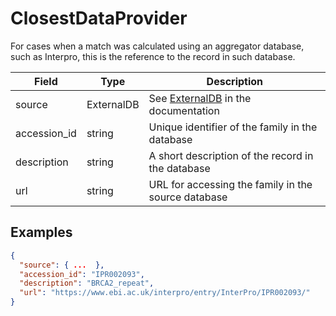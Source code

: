 # ClosestDataProvider

For cases when a match was calculated using an aggregator database, such as Interpro, this is the reference to the record in such database.

| Field        | Type       | Description |
|--------------|------------|-------------|
| source       | ExternalDB | See [ExternalDB](./external_db.md) in the documentation
| accession_id | string     | Unique identifier of the family in the database
| description  | string     | A short description of the record in the database
| url          | string     | URL for accessing the family in the source database

## Examples
```json
{
  "source": { ...  },
  "accession_id": "IPR002093",
  "description": "BRCA2_repeat",
  "url": "https://www.ebi.ac.uk/interpro/entry/InterPro/IPR002093/"
}
```
